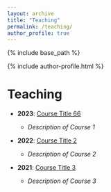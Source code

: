 ```yaml
---
layout: archive
title: "Teaching"
permalink: /teaching/
author_profile: true
---
```


{% include base_path %}

<!-- 显示作者头像和个人信息 -->
{% include author-profile.html %}

<!-- 下面是静态的 Markdown 列表 -->
# Teaching

- **2023**: [Course Title 66](#)
  - *Description of Course 1*

- **2022**: [Course Title 2](#)
  - *Description of Course 2*

- **2021**: [Course Title 3](#)
  - *Description of Course 3*